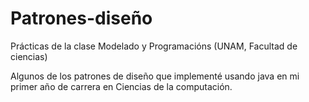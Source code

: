 # Patrones-diseño

Prácticas de la clase Modelado y Programacións (UNAM, Facultad de ciencias)

Algunos de los patrones de diseño que implementé usando java en mi primer año de carrera en Ciencias de la computación.
